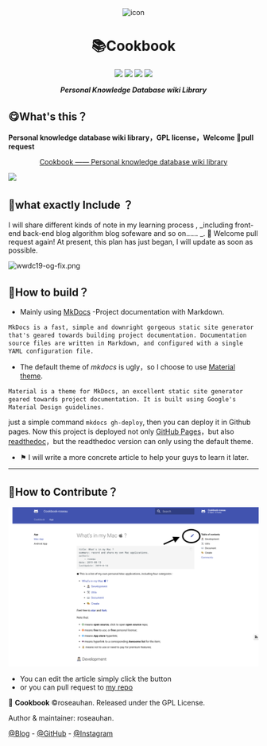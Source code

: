 <div align="center">

<img src="https://i.loli.net/2019/08/09/2f3NUxKFjvGqeZ4.png" width="160px" alt="icon" />

<h1> 📚Cookbook  </h1>

[![](https://flat.badgen.net/badge/github/github?icon)](https://github.com/RoseauHan/cookbook)
[![](https://img.shields.io/github/last-commit/roseauhan/cookbook/gh-pages)](https://github.com/RoseauHan/cookbook/tree/gh-pages)
[![](https://badgen.net/twitter/follow/roseauhan)](https://twitter.com/roseauhan)
[![](https://img.shields.io/github/license/RoseauHan/cookbook)](https://github.com/RoseauHan/cookbook/tree/master/LICENSE)

**_Personal Knowledge Database wiki Library_**

</div>

## 😋What's this？

**Personal knowledge database wiki library，GPL license，Welcome 👏pull request**

<div align="center">

[Cookbook —— Personal knowledge database wiki library ](https://roseauhan.github.io/cookbook)

</div>

![](https://i.loli.net/2019/08/09/Z9iGLzEN7bmJgsx.png)

## 🤯what exactly Include ？

I will share different kinds of note in my learning process , _including front-end back-end blog algorithm blog sofeware and so on…… _. 👏 Welcome pull request again! At present, this plan has just began, I will update as soon as possible.

![wwdc19-og-fix.png](https://i.loli.net/2019/08/09/gQ4tmo6idskz87x.png)

## 🧐How to build？

- Mainly using [MkDocs](https://github.com/mkdocs/mkdocs/) -Project documentation with Markdown.

```
MkDocs is a fast, simple and downright gorgeous static site generator that's geared towards building project documentation. Documentation source files are written in Markdown, and configured with a single YAML configuration file.
```

- The default theme of _mkdocs_ is ugly，so I choose to use [Material theme](https://squidfunk.github.io/mkdocs-material/).

```
Material is a theme for MkDocs, an excellent static site generator geared towards project documentation. It is built using Google's Material Design guidelines.
```

just a simple command `mkdocs gh-deploy`, then you can deploy it in Github pages. Now this project is deployed not only [GitHub Pages](https://roseauhan.github.io/cookbook/)，but also [readthedoc](https://roseau-cookbook.readthedocs.io)，but the readthedoc version can only using the default theme.

- ⚑ I will write a more concrete article to help your guys to learn it later.

---

## 🧐How to Contribute？

![pic](https://raw.githubusercontent.com/RoseauHan/upic-upload/master/ScreenShot.png)

- You can edit the article simply click the button
- or you can pull request to [my repo](https://github.com/RoseauHan/cookbook/)

📒 **Cookbook** ©roseauhan. Released under the GPL License.

Author & maintainer: roseauhan.

[@Blog](https://roseauhan.github.io/) - [@GitHub](https://github.com/roseauhan) - [@Instagram](https://instagram.com/roseauhan)
